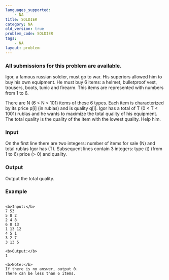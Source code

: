 ```yaml
---
languages_supported:
    - NA
title: SOLDIER
category: NA
old_version: true
problem_code: SOLDIER
tags:
    - NA
layout: problem
---
```

###  All submissions for this problem are available. 

Igor, a famous russian soldier, must go to war. His superiors allowed him to buy his own equipment. He must buy 6 items: a helmet, bulletproof vest, trousers, boots, tunic and firearm. This items are represented with numbers from 1 to 6.

 There are N (6 < N < 101) items of these 6 types. Each item is characterized by its price p\[i\] (in rublas) and is quality q\[i\]. Igor has a total of T (0 < T < 1001) rublas and he wants to maximize the total quality of his equipment. The total quality is the quality of the item with the lowest quality. Help him.

### Input

On the first line there are two integers: number of items for sale (N) and total rublas Igor has (T). Subsequent lines contain 3 integers: type (t) (from 1 to 6) price (> 0) and quality.

### Output

Output the total quality.

### Example

```

<b>Input:</b>
7 53
5 8 2
2 4 8
6 8 13
1 13 12
4 5 1
3 2 7
3 13 5

<b>Output:</b>
1

<b>Note:</b>
If there is no answer, output 0.
There can be less than 6 items.

```